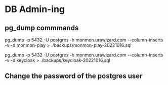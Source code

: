 # DB Admin-ing

## pg_dump commmands

pg_dump -p 5432 -U postgres -h monmon.urawizard.com --column-inserts -v -d monmon-play > ./backups/monmon-play-20221016.sql

pg_dump -p 5432 -U postgres -h monmon.urawizard.com --column-inserts -v -d keycloak > ./backups/keycloak-20221016.sql

## Change the password of the postgres user
